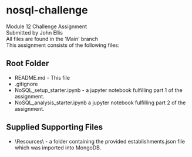 # nosql-challenge
Module 12 Challenge Assignment  
Submitted by John Ellis  
All files are found in the 'Main' branch  
This assignment consists of the following files:  

## Root Folder
- README.md - This file  
- .gitignore  
- NoSQL_setup_starter.ipynb - a jupyter notebook fulfilling part 1 of the assignment.  
- NoSQL_analysis_starter.ipynb  a jupyter notebook fulfilling part 2 of the assignment.  


## Supplied Supporting Files
- \Resources\ - a folder containing the provided establishments.json file which was imported into MongoDB.  
